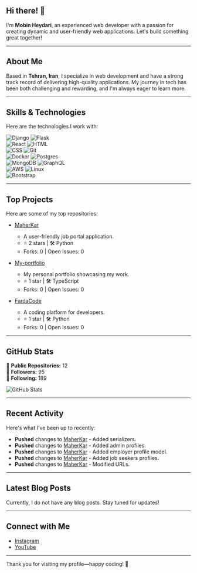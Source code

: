 ## Hi there! 👋

I'm **Mobin Heydari**, an experienced web developer with a passion for creating dynamic and user-friendly web applications. Let's build something great together!

---

## About Me

Based in **Tehran, Iran**, I specialize in web development and have a strong track record of delivering high-quality applications. My journey in tech has been both challenging and rewarding, and I'm always eager to learn more.

---

## Skills & Technologies

Here are the technologies I work with:

![Django](https://img.shields.io/badge/-Django-092E20?logo=django&logoColor=white&style=flat) ![Flask](https://img.shields.io/badge/-Flask-000000?logo=flask&logoColor=white&style=flat)  
![React](https://img.shields.io/badge/-React-61DAFB?logo=react&logoColor=black&style=flat) ![HTML](https://img.shields.io/badge/-HTML-E34F26?logo=html5&logoColor=white&style=flat)  
![CSS](https://img.shields.io/badge/-CSS-1572B6?logo=css3&logoColor=white&style=flat) ![Git](https://img.shields.io/badge/-Git-F05032?logo=git&logoColor=white&style=flat)  
![Docker](https://img.shields.io/badge/-Docker-2496ED?logo=docker&logoColor=white&style=flat) ![Postgres](https://img.shields.io/badge/-PostgreSQL-4169E1?logo=postgresql&logoColor=white&style=flat)  
![MongoDB](https://img.shields.io/badge/-MongoDB-47A248?logo=mongodb&logoColor=white&style=flat) ![GraphQL](https://img.shields.io/badge/-GraphQL-E10098?logo=graphql&logoColor=white&style=flat)  
![AWS](https://img.shields.io/badge/-AWS-232F3E?logo=amazonaws&logoColor=white&style=flat) ![Linux](https://img.shields.io/badge/-Linux-FCC624?logo=linux&logoColor=black&style=flat)  
![Bootstrap](https://img.shields.io/badge/-Bootstrap-7952B3?logo=bootstrap&logoColor=white&style=flat)

---

## Top Projects

Here are some of my top repositories:

- [MaherKar](https://github.com/Mobin-Heydari/MaherKar)  
  - A user-friendly job portal application.  
  - ⭐ 2 stars | 🛠️ Python  
  - Forks: 0 | Open Issues: 0  

- [My-portfolio](https://github.com/Mobin-Heydari/My-portfolio)  
  - My personal portfolio showcasing my work.  
  - ⭐ 1 star | 🛠️ TypeScript  
  - Forks: 0 | Open Issues: 0  

- [FardaCode](https://github.com/Mobin-Heydari/FardaCode)  
  - A coding platform for developers.  
  - ⭐ 1 star | 🛠️ Python  
  - Forks: 0 | Open Issues: 0  

---

## GitHub Stats

🔧 **Public Repositories:** 12  
👥 **Followers:** 95  
👤 **Following:** 189  

![GitHub Stats](https://github-readme-stats.vercel.app/api?username=Mobin-Heydari&show_icons=true&theme=radical)

---

## Recent Activity

Here's what I've been up to recently:

- **Pushed** changes to [MaherKar](https://github.com/Mobin-Heydari/MaherKar) - Added serializers.
- **Pushed** changes to [MaherKar](https://github.com/Mobin-Heydari/MaherKar) - Added admin profiles.
- **Pushed** changes to [MaherKar](https://github.com/Mobin-Heydari/MaherKar) - Added employer profile model.
- **Pushed** changes to [MaherKar](https://github.com/Mobin-Heydari/MaherKar) - Added job seekers profiles.
- **Pushed** changes to [MaherKar](https://github.com/Mobin-Heydari/MaherKar) - Modified URLs.

---

## Latest Blog Posts

Currently, I do not have any blog posts. Stay tuned for updates!

---

## Connect with Me

- [Instagram](https://instagram.com/mobin_heydarii)  
- [YouTube](https://youtube.com/@mobinheydarii)

---

Thank you for visiting my profile—happy coding! 🚀
